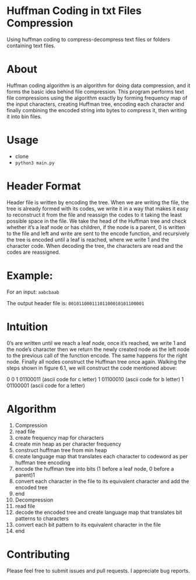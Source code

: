 # Huffman Coding in txt Files Compression
  Using huffman coding to compress-decompress text files or folders containing text files.
# About
  Huffman coding algorithm is an algorithm for doing data compression, and it forms the basic idea behind file compression. This program performs text file compressions using the algorithm exactly by forming frequency map of the input characters, creating Huffman tree, encoding each character and finally combining the encoded string into bytes to compress it, then writing it into bin files.
# Usage
  - clone
  - `python3 main.py`
# Header Format
Header file is written by encoding the tree. When we are writing the file, the tree is already formed with its codes, we write it in a way that makes it easy to reconstruct it from the file and reassign the codes to it taking the least possible space in the file. We take the head of the Huffman tree and check whether it’s a leaf node or has children, if the node is a parent, 0 is written to the file and left and write are sent to the encode function, and recursively the tree is encoded until a leaf is reached, where we write 1 and the character code. When decoding the tree, the characters are read and the codes are reassigned.

# Example:
For an input: `aabcbaab`

The output header file is: `00101100011101100010101100001`

# Intuition 
0’s are written until we reach a leaf node, once it’s reached, we write 1 and the node’s character then we return the newly created node as the left node to the previous call of the function encode. The same happens for the right node. Finally all nodes construct the Huffman tree once again. Walking the steps shown in figure 6.1, we will construct the code mentioned above:

0 0 1 01100011 (ascii code for c letter) 1 01100010 (ascii code for b letter) 1 01100001 (ascii code for a letter)

# Algorithm
1. Compression
  1. read file
  1. create frequency map for characters
  1. create min heap as per character frequency
  1. construct huffman tree from min heap
  1. create language map that translates each character to codeword as per huffman tree encoding
  1. encode the huffman tree into bits (1 before a leaf node, 0 before a parent)1
  1. convert each character in the file to its equivalent character and add the encoded tree
  1. end
1. Decompression
  1. read file
  1. decode the encoded tree and create language map that translates bit patterns to characters
  1. convert each bit pattern to its equivalent character in the file
  1. end
# Contributing
Please feel free to submit issues and pull requests. I appreciate bug reports.


